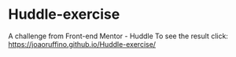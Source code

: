 # Huddle-exercise
A challenge from Front-end Mentor - Huddle
To see the result click: https://joaoruffino.github.io/Huddle-exercise/
